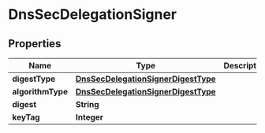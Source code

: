 

# DnsSecDelegationSigner


## Properties

| Name | Type | Description | Notes |
|------------ | ------------- | ------------- | -------------|
|**digestType** | [**DnsSecDelegationSignerDigestType**](DnsSecDelegationSignerDigestType.md) |  |  [optional] |
|**algorithmType** | [**DnsSecDelegationSignerDigestType**](DnsSecDelegationSignerDigestType.md) |  |  [optional] |
|**digest** | **String** |  |  [optional] |
|**keyTag** | **Integer** |  |  [optional] |



